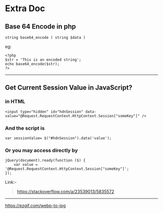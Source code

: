 # Extra Doc

## Base 64 Encode in php

    string base64_encode ( string $data )

 eg:

    <?php
    $str = 'This is an encoded string';
    echo base64_encode($str);
    ?>

<hr/>

## Get Current Session Value in JavaScript?

### in HTML

    <input type="hidden" id="hdnSession" data-value="@Request.RequestContext.HttpContext.Session["someKey"]" />

### And the script is

    var sessionValue= $("#hdnSession").data('value');

### Or you may access directly by

    jQuery(document).ready(function ($) {
        var value = '@Request.RequestContext.HttpContext.Session["someKey"]';
    });

Link:-

>https://stackoverflow.com/a/23539013/5835572

<hr/>

https://ezgif.com/webp-to-jpg 
